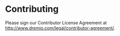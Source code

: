 # Contributing

Please sign our Contributor License Agreement at http://www.dremio.com/legal/contributor-agreement/.
